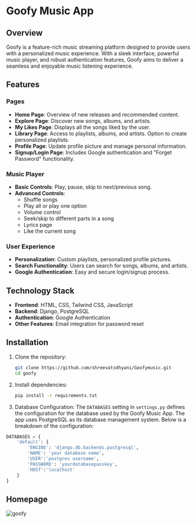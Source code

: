 # Goofy Music App

## Overview

Goofy is a feature-rich music streaming platform designed to provide users with a personalized music experience. With a sleek interface, powerful music player, and robust authentication features, Goofy aims to deliver a seamless and enjoyable music listening experience.

## Features

### Pages
- **Home Page**: Overview of new releases and recommended content.
- **Explore Page**: Discover new songs, albums, and artists.
- **My Likes Page**: Displays all the songs liked by the user.
- **Library Page**: Access to playlists, albums, and artists. Option to create personalized playlists.
- **Profile Page**: Update profile picture and manage personal information.
- **Signup/Login Page**: Includes Google authentication and "Forget Password" functionality.

### Music Player
- **Basic Controls**: Play, pause, skip to next/previous song.
- **Advanced Controls**:
  - Shuffle songs
  - Play all or play one option
  - Volume control
  - Seek/skip to different parts in a song
  - Lyrics page
  - Like the current song

### User Experience
- **Personalization**: Custom playlists, personalized profile pictures.
- **Search Functionality**: Users can search for songs, albums, and artists.
- **Google Authentication**: Easy and secure login/signup process.

## Technology Stack
- **Frontend**: HTML, CSS, Tailwind CSS, JavaScript
- **Backend**: Django, PostgreSQL
- **Authentication**: Google Authentication
- **Other Features**: Email integration for password reset

## Installation

1. Clone the repository:
   ```bash
   git clone https://github.com/shreevatsdhyani/Goofymusic.git
   cd goofy

2. Install dependencies:
   ```bash
   pip install -r requirements.txt
3. Database Configuration:
   The `DATABASES` setting in `settings.py` defines the configuration for the database used by the Goofy Music App. The app uses PostgreSQL as its database management system.   Below is a breakdown of the configuration:

```python
DATABASES = {
    'default': {
        'ENGINE': 'django.db.backends.postgresql',
        'NAME': 'your database name', 
        'USER':'postgres username',
        'PASSWORD': 'yourdatabasepasskey',
        'HOST':'localhost'
    }
}
```
## Homepage
![goofy](https://github.com/user-attachments/assets/5870d746-23fe-417b-a484-e2cf9ab20e33)

